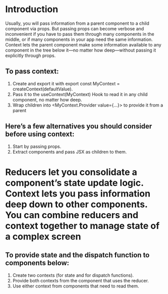# Introduction

Usually, you will pass information from a parent component to a child component via props. But passing props can become verbose and inconvenient if you have to pass them through many components in the middle, or if many components in your app need the same information. Context lets the parent component make some information available to any component in the tree below it—no matter how deep—without passing it explicitly through props.

## To pass context:

1. Create and export it with export const MyContext = createContext(defaultValue).
2. Pass it to the useContext(MyContext) Hook to read it in any child component, no matter how deep.
3. Wrap children into <MyContext.Provider value={...}> to provide it from a parent

## Here’s a few alternatives you should consider before using context:

1. Start by passing props.
2. Extract components and pass JSX as children to them.

# Reducers let you consolidate a component’s state update logic. Context lets you pass information deep down to other components. You can combine reducers and context together to manage state of a complex screen

## To provide state and the dispatch function to components below:

1. Create two contexts (for state and for dispatch functions).
2. Provide both contexts from the component that uses the reducer.
3. Use either context from components that need to read them.
